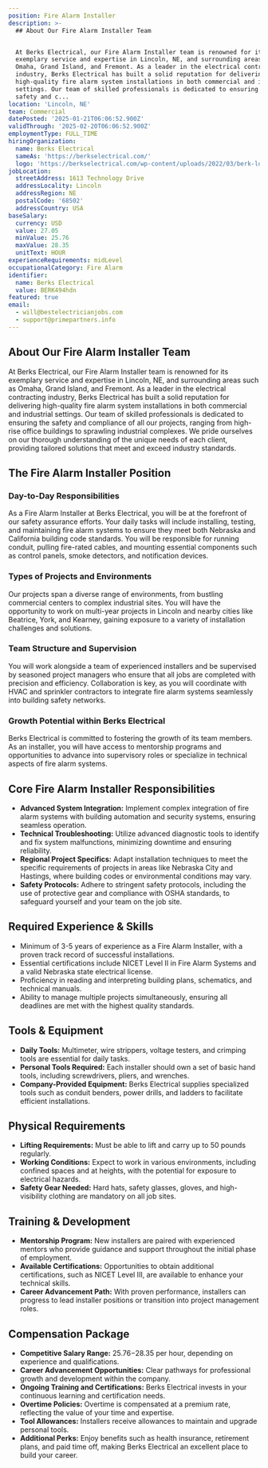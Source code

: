 ```yaml
---
position: Fire Alarm Installer
description: >-
  ## About Our Fire Alarm Installer Team


  At Berks Electrical, our Fire Alarm Installer team is renowned for its
  exemplary service and expertise in Lincoln, NE, and surrounding areas such as
  Omaha, Grand Island, and Fremont. As a leader in the electrical contracting
  industry, Berks Electrical has built a solid reputation for delivering
  high-quality fire alarm system installations in both commercial and industrial
  settings. Our team of skilled professionals is dedicated to ensuring the
  safety and c...
location: 'Lincoln, NE'
team: Commercial
datePosted: '2025-01-21T06:06:52.900Z'
validThrough: '2025-02-20T06:06:52.900Z'
employmentType: FULL_TIME
hiringOrganization:
  name: Berks Electrical
  sameAs: 'https://berkselectrical.com/'
  logo: 'https://berkselectrical.com/wp-content/uploads/2022/03/berk-logo.jpg'
jobLocation:
  streetAddress: 1613 Technology Drive
  addressLocality: Lincoln
  addressRegion: NE
  postalCode: '68502'
  addressCountry: USA
baseSalary:
  currency: USD
  value: 27.05
  minValue: 25.76
  maxValue: 28.35
  unitText: HOUR
experienceRequirements: midLevel
occupationalCategory: Fire Alarm
identifier:
  name: Berks Electrical
  value: BERK494hdn
featured: true
email:
  - will@bestelectricianjobs.com
  - support@primepartners.info
---
```




## About Our Fire Alarm Installer Team

At Berks Electrical, our Fire Alarm Installer team is renowned for its exemplary service and expertise in Lincoln, NE, and surrounding areas such as Omaha, Grand Island, and Fremont. As a leader in the electrical contracting industry, Berks Electrical has built a solid reputation for delivering high-quality fire alarm system installations in both commercial and industrial settings. Our team of skilled professionals is dedicated to ensuring the safety and compliance of all our projects, ranging from high-rise office buildings to sprawling industrial complexes. We pride ourselves on our thorough understanding of the unique needs of each client, providing tailored solutions that meet and exceed industry standards.

## The Fire Alarm Installer Position

### Day-to-Day Responsibilities

As a Fire Alarm Installer at Berks Electrical, you will be at the forefront of our safety assurance efforts. Your daily tasks will include installing, testing, and maintaining fire alarm systems to ensure they meet both Nebraska and California building code standards. You will be responsible for running conduit, pulling fire-rated cables, and mounting essential components such as control panels, smoke detectors, and notification devices.

### Types of Projects and Environments

Our projects span a diverse range of environments, from bustling commercial centers to complex industrial sites. You will have the opportunity to work on multi-year projects in Lincoln and nearby cities like Beatrice, York, and Kearney, gaining exposure to a variety of installation challenges and solutions.

### Team Structure and Supervision

You will work alongside a team of experienced installers and be supervised by seasoned project managers who ensure that all jobs are completed with precision and efficiency. Collaboration is key, as you will coordinate with HVAC and sprinkler contractors to integrate fire alarm systems seamlessly into building safety networks.

### Growth Potential within Berks Electrical

Berks Electrical is committed to fostering the growth of its team members. As an installer, you will have access to mentorship programs and opportunities to advance into supervisory roles or specialize in technical aspects of fire alarm systems.

## Core Fire Alarm Installer Responsibilities

- **Advanced System Integration:** Implement complex integration of fire alarm systems with building automation and security systems, ensuring seamless operation.
- **Technical Troubleshooting:** Utilize advanced diagnostic tools to identify and fix system malfunctions, minimizing downtime and ensuring reliability.
- **Regional Project Specifics:** Adapt installation techniques to meet the specific requirements of projects in areas like Nebraska City and Hastings, where building codes or environmental conditions may vary.
- **Safety Protocols:** Adhere to stringent safety protocols, including the use of protective gear and compliance with OSHA standards, to safeguard yourself and your team on the job site.

## Required Experience & Skills

- Minimum of 3-5 years of experience as a Fire Alarm Installer, with a proven track record of successful installations.
- Essential certifications include NICET Level II in Fire Alarm Systems and a valid Nebraska state electrical license.
- Proficiency in reading and interpreting building plans, schematics, and technical manuals.
- Ability to manage multiple projects simultaneously, ensuring all deadlines are met with the highest quality standards.

## Tools & Equipment

- **Daily Tools:** Multimeter, wire strippers, voltage testers, and crimping tools are essential for daily tasks.
- **Personal Tools Required:** Each installer should own a set of basic hand tools, including screwdrivers, pliers, and wrenches.
- **Company-Provided Equipment:** Berks Electrical supplies specialized tools such as conduit benders, power drills, and ladders to facilitate efficient installations.

## Physical Requirements

- **Lifting Requirements:** Must be able to lift and carry up to 50 pounds regularly.
- **Working Conditions:** Expect to work in various environments, including confined spaces and at heights, with the potential for exposure to electrical hazards.
- **Safety Gear Needed:** Hard hats, safety glasses, gloves, and high-visibility clothing are mandatory on all job sites.

## Training & Development

- **Mentorship Program:** New installers are paired with experienced mentors who provide guidance and support throughout the initial phase of employment.
- **Available Certifications:** Opportunities to obtain additional certifications, such as NICET Level III, are available to enhance your technical skills.
- **Career Advancement Path:** With proven performance, installers can progress to lead installer positions or transition into project management roles.

## Compensation Package

- **Competitive Salary Range:** $25.76-$28.35 per hour, depending on experience and qualifications.
- **Career Advancement Opportunities:** Clear pathways for professional growth and development within the company.
- **Ongoing Training and Certifications:** Berks Electrical invests in your continuous learning and certification needs.
- **Overtime Policies:** Overtime is compensated at a premium rate, reflecting the value of your time and expertise.
- **Tool Allowances:** Installers receive allowances to maintain and upgrade personal tools.
- **Additional Perks:** Enjoy benefits such as health insurance, retirement plans, and paid time off, making Berks Electrical an excellent place to build your career.